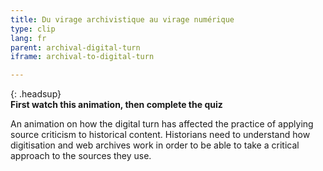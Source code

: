 ```yaml
---
title: Du virage archivistique au virage numérique
type: clip
lang: fr
parent: archival-digital-turn
iframe: archival-to-digital-turn

---
```


{: .headsup}                            
**First watch this animation, then complete the quiz**

An animation on how the digital turn has affected the practice of applying source criticism to historical content. Historians need to understand how digitisation and web archives work in order to be able to take a critical approach to the sources they use.


<!-- more -->
